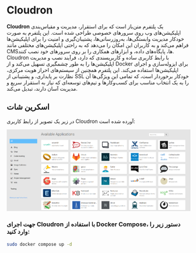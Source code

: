 # Cloudron

**Cloudron** یک پلتفرم متن‌باز است که برای استقرار، مدیریت و مقیاس‌بندی اپلیکیشن‌های وب روی سرورهای خصوصی طراحی شده است. این پلتفرم به صورت خودکار مدیریت وابستگی‌ها، به‌روزرسانی‌ها، پشتیبان‌گیری و امنیت را برای اپلیکیشن‌ها فراهم می‌کند و به کاربران این امکان را می‌دهد که به راحتی اپلیکیشن‌های مختلفی مانند CMS‌ها، پایگاه‌های داده، و ابزارهای همکاری را بر روی سرورهای خود نصب کنند. Cloudron با رابط کاربری ساده و کاربرپسندی که دارد، فرآیند نصب و مدیریت اپلیکیشن‌ها را به طور چشمگیری تسهیل می‌کند و از Docker برای ایزوله‌سازی و اجرای اپلیکیشن‌ها استفاده می‌کند. این پلتفرم همچنین از سیستم‌های احراز هویت مرکزی، نظارت بر پایداری، و پشتیبانی از SSL خودکار برخوردار است، که تمامی این ویژگی‌ها آن را به یک انتخاب مناسب برای کسب‌وکارها و تیم‌های توسعه‌ای که نیاز به استقرار سریع و مدیریت آسان دارند، تبدیل می‌کند.

## اسکرین شات

در زیر یک تصویر از رابط کاربری Cloudron آورده شده است:

![Screenshot](screenshot.png)

### جهت اجرای Cloudron با استفاده از Docker Compose، دستور زیر را وارد کنید:

```bash
sudo docker compose up -d
```

